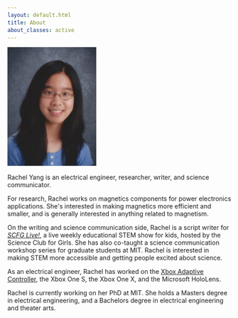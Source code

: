 ```yaml
---
layout: default.html
title: About
about_classes: active
---
```


<img src="/assets/images/about_me/headshot.jpg" width="200" class="left" alt="headshot" thumbnail="width=200">

Rachel Yang is an electrical engineer, researcher, writer, and science communicator. 

For research, Rachel works on magnetics components for power electronics applications. She's interested in making magnetics more efficient and smaller, and is generally interested in anything related to magnetism.

On the writing and science communication side, Rachel is a script writer for [_SCFG Live!_](https://www.scienceclubforgirls.org/scfglive), a live weekly educational STEM show for kids, hosted by the Science Club for Girls. She has also co-taught a science communication workshop series for graduate students at MIT. Rachel is interested in making STEM more accessible and getting people excited about science.

As an electrical engineer, Rachel has worked on the [Xbox Adaptive Controller](https://www.microsoft.com/en-us/garage/wall-of-fame/xbox-adaptive-controller/), the Xbox One S, the Xbox One X, and the Microsoft HoloLens.

Rachel is currently working on her PhD at MIT. She holds a Masters degree in electrical engineering, and a Bachelors degree in electrical engineering and theater arts.


<!-- Hi, my name is Rachel Yang. I am currently an undergraduate studying electrical engineering and computer science at MIT. My research interests include power magnetics and power electronics. In my free time, I enjoy being involved in many backstage aspects of theater productions, ranging from stage managing to producing to video designing.  -->

<!-- I'm currently interested in working on projects at the intersection between technology and the arts. In the past, I've had the opportunity to work on cool products that fit my interests, including the Xbox and the HoloLens. Going forward, I hope to continue working on projects that allow me to leverage my technical skills within the entertainment and arts sphere. -->

<!--This is sample home page content. If you want to include links, they look like
this: [I am a link](https://www.google.com).-->

<div class="clear"></div>
